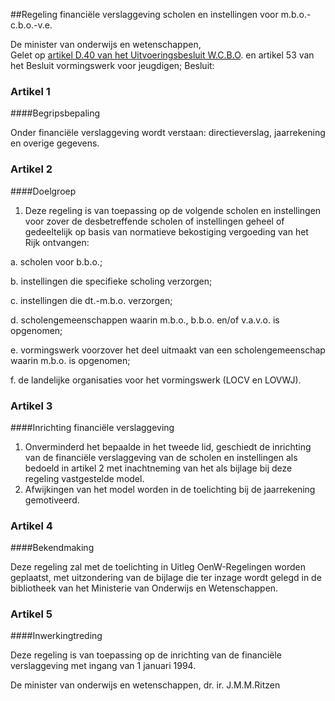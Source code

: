 <meta http-equiv='Content-Type' content='text/html; charset=utf-8' />

##Regeling financiële verslaggeving scholen en instellingen voor m.b.o.-c.b.o.-v.e.

De minister van onderwijs en wetenschappen,  
Gelet op [artikel D.40 van het Uitvoeringsbesluit W.C.B.O](../../../../../../../../../..//BWBR0006064/README.md). en artikel 53 van het Besluit vormingswerk voor jeugdigen;
Besluit:    

### Artikel  1  

####Begripsbepaling

Onder financiële verslaggeving wordt verstaan: directieverslag, jaarrekening en overige gegevens.  

### Artikel  2  

####Doelgroep

1.  Deze regeling is van toepassing op de volgende scholen en instellingen voor zover de desbetreffende scholen of instellingen geheel of gedeeltelijk op basis van normatieve bekostiging vergoeding van het Rijk ontvangen: 

a. scholen voor b.b.o.;  

b. instellingen die specifieke scholing verzorgen;  

c. instellingen die dt.-m.b.o. verzorgen;  

d. scholengemeenschappen waarin m.b.o., b.b.o. en/of v.a.v.o. is opgenomen;  

e. vormingswerk voorzover het deel uitmaakt van een scholengemeenschap waarin m.b.o. is opgenomen;  

f. de landelijke organisaties voor het vormingswerk (LOCV en LOVWJ).     

### Artikel  3  

####Inrichting financiële verslaggeving

1.  Onverminderd het bepaalde in het tweede lid, geschiedt de inrichting van de financiële verslaggeving van de scholen en instellingen als bedoeld in artikel 2 met inachtneming van het als bijlage bij deze regeling vastgestelde model.   
2.  Afwijkingen van het model worden in de toelichting bij de jaarrekening gemotiveerd.   

### Artikel  4  

####Bekendmaking

Deze regeling zal met de toelichting in Uitleg OenW-Regelingen worden geplaatst, met uitzondering van de bijlage die ter inzage wordt gelegd in de bibliotheek van het Ministerie van Onderwijs en Wetenschappen.  

### Artikel  5  

####Inwerkingtreding

Deze regeling is van toepassing op de inrichting van de financiële verslaggeving met ingang van 1 januari 1994.  

De 
minister van onderwijs en wetenschappen, 
dr. ir. J.M.M.Ritzen    
